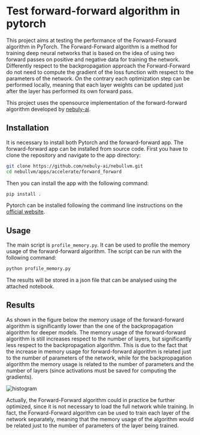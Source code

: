 # Test forward-forward algorithm in pytorch

This project aims at testing the performance of the Forward-Forward algorithm in PyTorch. The Forward-Forward algorithm is a method for training deep neural networks that is based on the idea of using two forward passes on positive and negative data for training the network. Differently respect to the backpropagation approach the Forward-Forward do not need to compute the gradient of the loss function with respect to the parameters of the network. On the contrary each optimization step can be performed locally, meaning that each layer weights can be updated just after the layer has performed its own forward pass.

This project uses the opensource implementation of the forward-forward algorithm developed by [nebuly-ai](https://github.com/nebuly-ai/nebullvm/tree/main/apps/accelerate/forward_forward).

## Installation
It is necessary to install both Pytorch and the forward-forward app. The forward-forward app can be installed from source code. First you have to clone the repository and navigate to the app directory:

```bash
git clone https://github.com/nebuly-ai/nebullvm.git
cd nebullvm/apps/accelerate/forward_forward
```

Then you can install the app with the following command:

```bash 
pip install .
```

Pytorch can be installed following the command line instructions on the [official website](https://pytorch.org/get-started/locally/).

## Usage

The main script is `profile_memory.py`. It can be used to profile the memory usage of the forward-forward algorithm. The script can be run with the following command:

```bash
python profile_memory.py
```

The results will be stored in a json file that can be analysed using the attached notebook.

## Results

As shown in the figure below the memory usage of the forward-forward algorithm is significantly lower than the one of the backpropagation algorithm for deeper models. The memory usage of the forward-forward algorithm is still increases respect to the number of layers, but significantly less respect to the backpropagation algorithm. This is due to the fact that the increase in memory usage for forward-forward algorithm is related just to the number of parameters of the network, while for the backpropagation algorithm the memory usage is related to the number of parameters and the number of layers (since activations must be saved for computing the gradients).

![histogram](https://user-images.githubusercontent.com/38586138/208696596-45a8d0e2-c682-4f69-8e89-399bb1fb8bbf.png)

Actually, the Forward-Forward algorithm could in practice be further optimized, since it is not necessary to load the full network while training. In fact, the Forward-Forward algorithm can be used to train each layer of the network separately, meaning that the memory usage of the algorithm would be related just to the number of parameters of the layer being trained.
